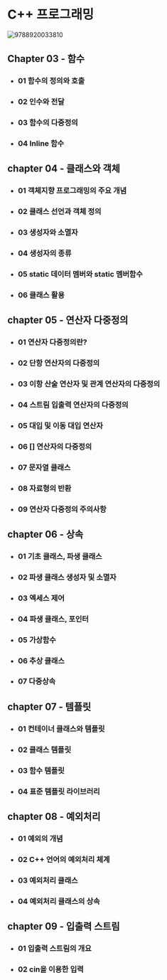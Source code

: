 # C++ 프로그래밍
![9788920033810](https://github.com/JIN071217/Dev_Reading_Growth/assets/141616658/b690de1e-56ca-47fe-af21-83223eaa5b1e)
## Chapter 03 - 함수
* ### 01 함수의 정의와 호출
* ### 02 인수와 전달
* ### 03 함수의 다중정의
* ### 04 Inline 함수

## chapter 04 - 클래스와 객체
* ### 01 객체지향 프로그래밍의 주요 개념
* ### 02 클래스 선언과 객체 정의
* ### 03 생성자와 소멸자
* ### 04 생성자의 종류
* ### 05 static 데이터 멤버와 static 멤버함수
* ### 06 클래스 활용

## chapter 05 - 연산자 다중정의
* ### 01 연산자 다중정의란?
* ### 02 단항 연산자의 다중정의
* ### 03 이항 산술 연산자 및 관계 연산자의 다중정의
* ### 04 스트림 입출력 연산자의 다중정의
* ### 05 대입 및 이동 대입 연산자
* ### 06 [] 연산자의 다중정의
* ### 07 문자열 클래스
* ### 08 자료형의 반환
* ### 09 연산자 다중정의 주의사항

## chapter 06 - 상속
* ### 01 기초 클래스, 파생 클래스
* ### 02 파생 클래스 생성자 및 소멸자
* ### 03 엑세스 제어
* ### 04 파생 클래스, 포인터
* ### 05 가상함수
* ### 06 추상 클래스
* ### 07 다중상속

## chapter 07 - 템플릿
* ### 01 컨테이너 클래스와 템플릿
* ### 02 클래스 템플릿
* ### 03 함수 템플릿
* ### 04 표준 템플릿 라이브러리

## chapter 08 - 예외처리
* ### 01 예외의 개념
* ### 02 C++ 언어의 예외처리 체계
* ### 03 예외처리 클래스
* ### 04 예외처리 클래스의 상속

## chapter 09 - 입출력 스트림
* ### 01 입출력 스트림의 개요
* ### 02 cin을 이용한 입력

